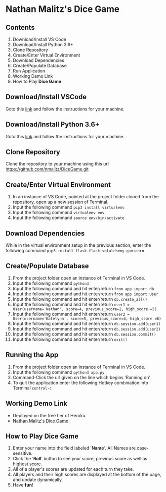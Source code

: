 # Nathan Malitz's Dice Game
## Contents
1. Download/Install VS Code
2. Download/Install Python 3.6+
3. Clone Repository
4. Create/Enter Virtual Environment
5. Download Dependencies
6. Create/Populate Database
7. Run Application
8. Working Demo Link
9. How to Play **Dice Game**

## Download/Install VSCode
Goto this [link](https://code.visualstudio.com) and follow the instructions for your machine.

## Download/Install Python 3.6+
Goto this [link](https://www.python.org/downloads/) and follow the instructions for your machine.

## Clone Repository
Clone the repository to your machine using this url https://github.com/nmalitz/DiceGame.git

## Create/Enter Virtual Environment
1. In an instance of VS Code, pointed at the project folder cloned from the repository, open up a new session of Terminal.
2. Input the following command `pip3 install virtualenv`
3. Input the following command `virtualenv env`
4. Input the following command `source env/bin/activate`

## Download Dependencies
While in the virtual environment setup in the previous section, enter the following command `pip3 install flask flask-sqlalchemy gunicorn`

## Create/Populate Database
1. From the project folder open an instance of Terminal in VS Code.
2. Input the following command `python3`
3. Input the following command and hit enter/return `from app import db`
4. Input the following command and hit enter/return `from app import User`
5. Input the following command and hit enter/return `db.create_all()`
6. Input the following command and hit enter/return `user1 = User(username='Nathan', score=4, previous_score=2, high_score =5)`
7. Input the following command and hit enter/return `user2 = User(username='Katelynn', score=5, previous_score=4, high_score =6)`
8. Input the following command and hit enter/return `db.session.add(user1)`
9. Input the following command and hit enter/return `db.session.add(user2)`
10. Input the following command and hit enter/return `db.session.commit()`
11. Input the following command and hit enter/return `exit()`

## Running the App
1. From the project folder open an instance of Terminal in VS Code.
2. Input the following command `python3 app.py`
3. Command-Click the url given on the line which begins 'Running on'
4. To quit the application enter the following Hotkey combination into Terminal `control-c`

## Working Demo Link
- Deployed on the free tier of Heroku.
- [Nathan Malitz's Dice Game](https://dicegame-nathanmalitz.herokuapp.com)

## How to Play **Dice Game**
1. Enter your name into the field labeled '**Name**'. All Names are case-sensitive.
2. Click the '**Roll**' button to see your score, previous score as well as highest score.
3. All of a player's scores are updated for each turn they take.
4. All players and their high scores are displayed at the bottom of the page, and update dynamically.
5. Have **fun**!
